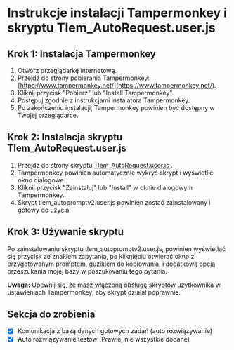 # Instrukcje instalacji Tampermonkey i skryptu Tlem_AutoRequest.user.js

## Krok 1: Instalacja Tampermonkey

1. Otwórz przeglądarkę internetową.
2. Przejdź do strony pobierania Tampermonkey: [https://www.tampermonkey.net/](https://www.tampermonkey.net/).
3. Kliknij przycisk "Pobierz" lub "Install Tampermonkey".
4. Postępuj zgodnie z instrukcjami instalatora Tampermonkey.
5. Po zakończeniu instalacji, Tampermonkey powinien być dostępny w Twojej przeglądarce.

## Krok 2: Instalacja skryptu Tlem_AutoRequest.user.js

1. Przejdź do strony skryptu [Tlem_AutoRequest.user.js ](https://github.com/Rutra09/tlemtlem_autorequest/raw/main/Tlem_AutoRequest.user.js).
2. Tampermonkey powinien automatycznie wykryć skrypt i wyświetlić okno dialogowe.
3. Kliknij przycisk "Zainstaluj" lub "Install" w oknie dialogowym Tampermonkey.
4. Skrypt tlem_autopromptv2.user.js powinien zostać zainstalowany i gotowy do użycia.

## Krok 3: Używanie skryptu

Po zainstalowaniu skryptu tlem_autopromptv2.user.js, powinien wyświetlać się przycisk ze znakiem zapytania, po kliknięciu otwierać okno z przygotowanym promptem, guzikiem do kopiowania, i dodatkową opcją przeszukania mojej bazy w poszukiwaniu tego pytania.



**Uwaga:** Upewnij się, że masz włączoną obsługę skryptów użytkownika w ustawieniach Tampermonkey, aby skrypt działał poprawnie.



## Sekcja do zrobienia

- [x] Komunikacja z bazą danych gotowych zadań (auto rozwiązywanie)
- [x] Auto rozwiązywanie testów (Prawie, nie wszystkie dodane)